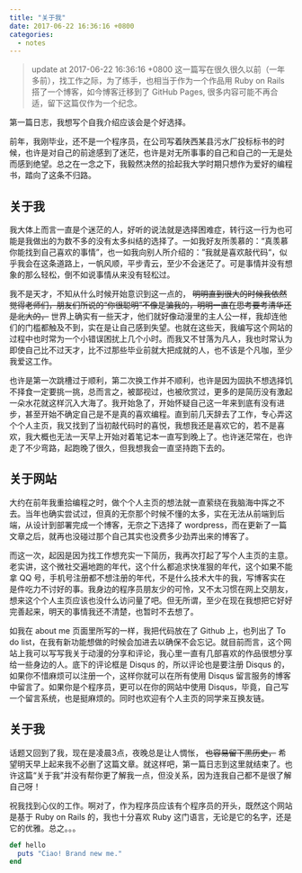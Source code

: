 ```yaml
---
title: "关于我"
date: 2017-06-22 16:36:16 +0800
categories: 
  - notes
---
```


> update at 2017-06-22 16:36:16 +0800
> 这一篇写在很久很久以前（一年多前），找工作之际，为了练手，也相当于作为一个作品用 Ruby on Rails 搭了一个博客，如今博客迁移到了 GitHub Pages, 很多内容可能不再合适，留下这篇仅作为一个纪念。

第一篇日志，我想写个自我介绍应该会是个好选择。  

前年，我刚毕业，还不是一个程序员，在公司写着陕西某县污水厂投标标书的时候，也许是对自己的前途感到了迷茫，也许是对无所事事的自己和自己的一无是处而感到绝望。总之在一念之下，我毅然决然的拾起我大学时期只想作为爱好的编程书，踏向了这条不归路。

## 关于我
我大体上而言一直是个迷茫的人，好听的说法就是选择困难症，转行这一行为也可能是我做出的为数不多的没有太多纠结的选择了。一如我好友所羡慕的：“真羡慕你能找到自己喜欢的事情”，也一如我向别人所介绍的：”我就是喜欢敲代码“，似乎我会在这条道路上，一帆风顺，平步青云，至少不会迷茫了。可是事情并没有想象的那么轻松，倒不如说事情从来没有轻松过。  

我不是天才，不知从什么时候开始意识到这一点的，
~~明明直到很大的时候我依然觉得老师们，朋友们所说的“你很聪明”不像是骗我的，明明一直在思考要考清华还是北大的，~~
世界上确实有一些天才，他们就好像动漫里的主人公一样，我却连他们的门槛都触及不到，实在是让自己感到失望。也就在这些天，我编写这个网站的过程中也时常为一个小错误困扰上几个小时。而我又不甘落为凡人，我也时常认为即使自己比不过天才，比不过那些毕业前就大把成就的人，也不该是个凡咖，至少我爱这工作。

也许是第一次跳槽过于顺利，第二次换工作并不顺利，也许是因为固执不想选择饥不择食一定要挑一挑，总而言之，被鄙视过，也被欣赏过，更多的是简历没有激起一朵水花就这样沉入大海了。我开始急了，开始怀疑自己这一年来到底有没有进步，甚至开始不确定自己是不是真的喜欢编程。直到前几天辞去了工作，专心弄这个个人主页，我又找到了当初敲代码时的喜悦，我想我还是喜欢它的，若不是喜欢，我大概也无法一天早上开始对着笔记本一直写到晚上了。也许迷茫常在，也许走了不少弯路，起跑晚了很久，但我想我会一直坚持跑下去的。

## 关于网站
大约在前年我重拾编程之时，做个个人主页的想法就一直萦绕在我脑海中挥之不去。当年也确实尝试过，但真的无奈那个时候不懂的太多，实在无法从前端到后端，从设计到部署完成一个博客，无奈之下选择了 wordpress，而在更新了一篇文章之后，就再也没碰过那个自己其实也没费多少劲弄出来的博客了。

而这一次，起因是因为找工作想充实一下简历，我再次打起了写个人主页的主意。老实讲，这个微社交遍地跑的年代，这个什么都追求快准狠的年代，这个如果不能拿 QQ 号，手机号注册都不想注册的年代，不是什么技术大牛的我，写博客实在是件吃力不讨好的事。我身边的程序员朋友少的可怜，又不太习惯在网上交朋友，想来这个个人主页应该也没什么访问量了吧。但无所谓，至少在现在我想把它好好完善起来，明天的事情我还不清楚，也暂时不去想了。

如我在 about me 页面里所写的一样，我把代码放在了 Github 上，也列出了 To do list，在我有新功能想做的时候会加进去以确保不会忘记。就目前而言，这个网站上我可以写写我关于动漫的分享和评论，我心里一直有几部喜欢的作品很想分享给一些身边的人。底下的评论框是 Disqus 的，所以评论也是要注册 Disqus 的，如果你不惜麻烦可以注册一个，这样你就可以在所有使用 Disqus 留言服务的博客中留言了。如果你是个程序员，更可以在你的网站中使用 Disqus，毕竟，自己写一个留言系统，也是挺麻烦的。同时也欢迎有个人主页的同学来互换友链。

## 关于我
话题又回到了我，现在是凌晨3点，夜晚总是让人惆怅，
~~也容易留下黑历史，~~
希望明天早上起来我不必删了这篇文章。就这样吧，第一篇日志到这里就结束了。也许这篇“关于我”并没有帮你更了解我一点，但没关系，因为连我自己都不是很了解自己呀！

祝我找到心仪的工作。啊对了，作为程序员应该有个程序员的开头，既然这个网站是基于 Ruby on Rails 的，我也十分喜欢 Ruby 这门语言，无论是它的名字，还是它的优雅。总之。。。

```ruby
def hello
  puts "Ciao! Brand new me."
end
```


